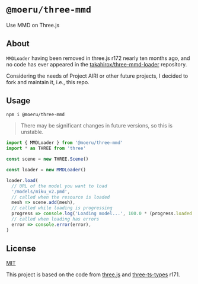 # `@moeru/three-mmd`

Use MMD on Three.js

## About

`MMDLoader` having been removed in three.js r172 nearly ten months ago,
and no code has ever appeared in the [takahirox/three-mmd-loader](https://github.com/takahirox/three-mmd-loader) repository.

Considering the needs of Project AIRI or other future projects, I decided to fork and maintain it, i.e., this repo.

## Usage

```bash
npm i @moeru/three-mmd
```

> There may be significant changes in future versions, so this is unstable.

```ts
import { MMDLoader } from '@moeru/three-mmd'
import * as THREE from 'three'

const scene = new THREE.Scene()

const loader = new MMDLoader()

loader.load(
  // URL of the model you want to load
  '/models/miku_v2.pmd',
  // called when the resource is loaded
  mesh => scene.add(mesh),
  // called while loading is progressing
  progress => console.log('Loading model...', 100.0 * (progress.loaded / progress.total), '%'),
  // called when loading has errors
  error => console.error(error),
)
```

## License

[MIT](LICENSE.md)

This project is based on the code from [three.js](https://github.com/mrdoob/three.js/tree/r171) and [three-ts-types](https://github.com/three-types/three-ts-types/tree/r171) r171.
